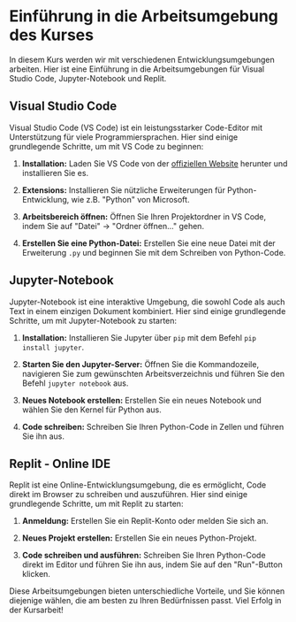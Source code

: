 # Einführung in die Arbeitsumgebung des Kurses

In diesem Kurs werden wir mit verschiedenen Entwicklungsumgebungen arbeiten. Hier ist eine Einführung in die Arbeitsumgebungen für Visual Studio Code, Jupyter-Notebook und Replit.

## Visual Studio Code

Visual Studio Code (VS Code) ist ein leistungsstarker Code-Editor mit Unterstützung für viele Programmiersprachen. Hier sind einige grundlegende Schritte, um mit VS Code zu beginnen:

1. **Installation:**
   Laden Sie VS Code von der [offiziellen Website](https://code.visualstudio.com/) herunter und installieren Sie es.

2. **Extensions:**
   Installieren Sie nützliche Erweiterungen für Python-Entwicklung, wie z.B. "Python" von Microsoft.

3. **Arbeitsbereich öffnen:**
   Öffnen Sie Ihren Projektordner in VS Code, indem Sie auf "Datei" -> "Ordner öffnen..." gehen.

4. **Erstellen Sie eine Python-Datei:**
   Erstellen Sie eine neue Datei mit der Erweiterung `.py` und beginnen Sie mit dem Schreiben von Python-Code.

## Jupyter-Notebook

Jupyter-Notebook ist eine interaktive Umgebung, die sowohl Code als auch Text in einem einzigen Dokument kombiniert. Hier sind einige grundlegende Schritte, um mit Jupyter-Notebook zu starten:

1. **Installation:**
   Installieren Sie Jupyter über `pip` mit dem Befehl `pip install jupyter`.

2. **Starten Sie den Jupyter-Server:**
   Öffnen Sie die Kommandozeile, navigieren Sie zum gewünschten Arbeitsverzeichnis und führen Sie den Befehl `jupyter notebook` aus.

3. **Neues Notebook erstellen:**
   Erstellen Sie ein neues Notebook und wählen Sie den Kernel für Python aus.

4. **Code schreiben:**
   Schreiben Sie Ihren Python-Code in Zellen und führen Sie ihn aus.

## Replit - Online IDE

Replit ist eine Online-Entwicklungsumgebung, die es ermöglicht, Code direkt im Browser zu schreiben und auszuführen. Hier sind einige grundlegende Schritte, um mit Replit zu starten:

1. **Anmeldung:**
   Erstellen Sie ein Replit-Konto oder melden Sie sich an.

2. **Neues Projekt erstellen:**
   Erstellen Sie ein neues Python-Projekt.

3. **Code schreiben und ausführen:**
   Schreiben Sie Ihren Python-Code direkt im Editor und führen Sie ihn aus, indem Sie auf den "Run"-Button klicken.

Diese Arbeitsumgebungen bieten unterschiedliche Vorteile, und Sie können diejenige wählen, die am besten zu Ihren Bedürfnissen passt. Viel Erfolg in der Kursarbeit!
